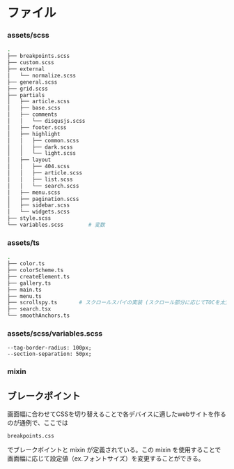 

# ファイル

### assets/scss

```sh
.
├── breakpoints.scss
├── custom.scss
├── external
│   └── normalize.scss
├── general.scss
├── grid.scss
├── partials
│   ├── article.scss
│   ├── base.scss
│   ├── comments
│   │   └── disqusjs.scss
│   ├── footer.scss
│   ├── highlight
│   │   ├── common.scss
│   │   ├── dark.scss
│   │   └── light.scss
│   ├── layout
│   │   ├── 404.scss
│   │   ├── article.scss
│   │   ├── list.scss
│   │   └── search.scss
│   ├── menu.scss
│   ├── pagination.scss
│   ├── sidebar.scss
│   └── widgets.scss
├── style.scss
└── variables.scss        # 変数
```

### assets/ts

```sh
.
├── color.ts
├── colorScheme.ts
├── createElement.ts
├── gallery.ts
├── main.ts
├── menu.ts
├── scrollspy.ts       # スクロールスパイの実装 (スクロール部分に応じてTOCを太文字にする)
├── search.tsx
└── smoothAnchors.ts
```


### assets/scss/variables.scss

```
--tag-border-radius: 100px;
--section-separation: 50px;
```


### mixin

## ブレークポイント

画面幅に合わせてCSSを切り替えることで各デバイスに適したwebサイトを作るのが通例で、ここでは

```
breakpoints.css
```

でブレークポイントと mixin が定義されている。この mixin を使用することで画面幅に応じて設定値（ex.フォントサイズ）を変更することができる。